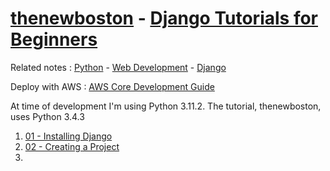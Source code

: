 # [thenewboston](thenewboston.md) - [Django Tutorials for Beginners](https://www.youtube.com/playlist?list=PL6gx4Cwl9DGBlmzzFcLgDhKTTfNLfX1IK)

Related notes : [Python](Python.md) - [Web Development](Web%20Development.md) - [Django](Django)

Deploy with AWS : [AWS Core Development Guide](aws-core-deployment-guide.pdf)

At time of development I'm using Python 3.11.2.
The tutorial, thenewboston, uses Python 3.4.3

1. [01 - Installing Django](01%20-%20Installing%20Django.md)
2. [02 - Creating a Project](02%20-%20Creating%20a%20Project.md)
3. 
